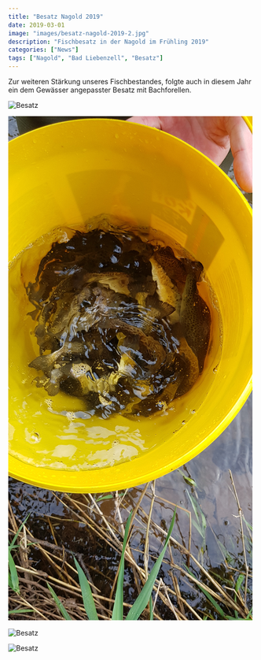 ```yaml
---
title: "Besatz Nagold 2019"
date: 2019-03-01
image: "images/besatz-nagold-2019-2.jpg"
description: "Fischbesatz in der Nagold im Frühling 2019"
categories: ["News"]
tags: ["Nagold", "Bad Liebenzell", "Besatz"]
---
```


Zur weiteren Stärkung unseres Fischbestandes, folgte auch in diesem Jahr ein dem Gewässer angepasster
Besatz mit Bachforellen. 

![Besatz](/images/besatz-nagold-2019-1.jpg)

![Besatz](/images/besatz-nagold-2019-3.jpg)

![Besatz](/images/besatz-nagold-2019-4.jpg)

![Besatz](/images/besatz-nagold-2019-5.jpg)
